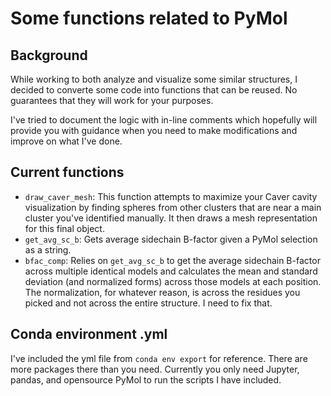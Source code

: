 # Some functions related to PyMol

## Background

While working to both analyze and visualize some similar structures, I decided to converte some code into functions that can be reused. No guarantees that they will work for your purposes.

I've tried to document the logic with in-line comments which hopefully will provide you with guidance when you need to make modifications and improve on what I've done.

## Current functions

- `draw_caver_mesh`: This function attempts to maximize your Caver cavity visualization by finding spheres from other clusters that are near a main cluster you've identified manually. It then draws a mesh representation for this final object.
- `get_avg_sc_b`: Gets average sidechain B-factor given a PyMol selection as a string.
- `bfac_comp`: Relies on `get_avg_sc_b` to get the average sidechain B-factor across multiple identical models and calculates the mean and standard deviation (and normalized forms) across those models at each position. The normalization, for whatever reason, is across the residues you picked and not across the entire structure. I need to fix that.

## Conda environment .yml

I've included the yml file from `conda env export` for reference. There are more packages there than you need. Currently you only need Jupyter, pandas, and opensource PyMol to run the scripts I have included.
